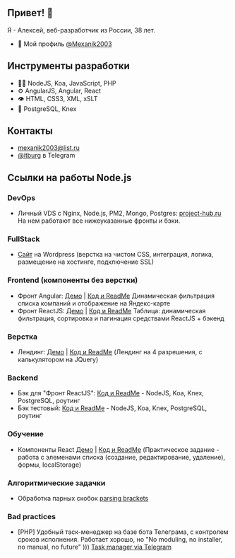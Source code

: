 ## Привет! 👋
Я - Алексей, веб-разработчик из России, 38 лет.

- 🧭 Мой профиль [@Mexanik2003](https://github.com/Mexanik2003)

## Инструменты разработки
- 👨‍💻 NodeJS, Koa, JavaScript, PHP
- ⚙️ AngularJS, Angular, React
- 👁️ HTML, CSS3, XML, xSLT
- 💽 PostgreSQL, Knex

## Контакты
- [mexanik2003@list.ru]([mexanik2003@list.ru)
- [@itburg](@itburg) в Telegram

## Ссылки на работы Node.js

### DevOps

- Личный VDS с Nginx, Node.js, PM2, Mongo, Postgres: [project-hub.ru](http://ad.project-hub.ru)
На нем работают все нижеуказанные фронты и бэки.

### FullStack
- [Сайт](https://cgkb3.ru) на Wordpress (верстка на чистом CSS, интеграция, логика, размещение на хостинге, подключение SSL) 

### Frontend (компоненты без верстки)
- Фронт Angular: [Демо](http://art-test.ad.project-hub.ru/) | [Код и ReadMe](https://github.com/Mexanik2003/test-front/tree/main/art-test) Динамическая фильтрация списка компаний и отображение на Яндекс-карте 
- Фронт ReactJS: [Демо](http://react-table-sort.ad.project-hub.ru/) | [Код и ReadMe](https://github.com/Mexanik2003/react-table-sort) Таблица: динамическая фильтрация, сортировка и пагинация средствами ReactJS + бэкенд
### Верстка
- Лендинг: [Демо](https://mexanik2003.github.io/sm-test/) | [Код и ReadMe](https://github.com/Mexanik2003/sm-test) (Лендинг на 4 разрешения, с калькулятором на JQuery)
### Backend
- Бэк для "Фронт ReactJS": [Код и ReadMe](https://github.com/Mexanik2003/react-table-sort) - NodeJS, Koa, Knex, PostgreSQL, роутинг
- Бэк тестовый: [Код и ReadMe](https://github.com/Mexanik2003/mk-test) - NodeJS, Koa, Knex, PostgreSQL, роутинг
### Обучение
- Компоненты React [Демо](https://mexanik2003.github.io/jetstyle-test/) | [Код и ReadMe](https://github.com/Mexanik2003/jetstyle-test) (Практическое задание - работа с элеменами списка (создание, редактирование, удаление), формы, localStorage)
### Алгоритмические задачки
- Обработка парных скобок [parsing brackets](https://github.com/Mexanik2003/contests/tree/master/algorytms/skobochnye_posledovatelnosti)
### Bad practices
- \[PHP\] Удобный таск-менеджер на базе бота Телеграма, с контролем сроков исполнения. Работает хорошо, но "No moduling, no installer, no manual, no future" ))) [Task manager via Telegram](https://github.com/Mexanik2003/standalone_telegram_bot)
